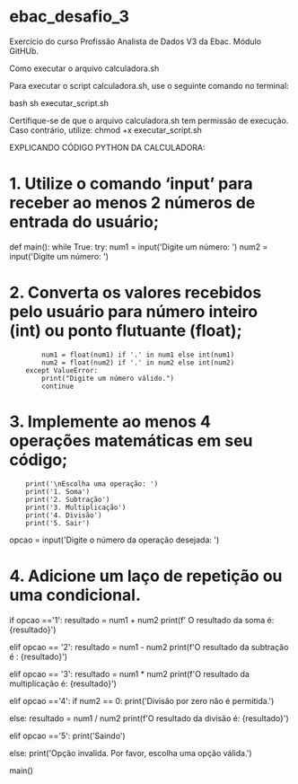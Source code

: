# ebac_desafio_3

Exercício do curso Profissão Analista de Dados V3 da Ebac. Módulo GitHUb.

Como executar o arquivo calculadora.sh

Para executar o script calculadora.sh, use o seguinte comando no terminal:

bash
sh executar_script.sh

Certifique-se de que o arquivo calculadora.sh tem permissão de execução. Caso contrário, utilize:
chmod +x executar_script.sh

EXPLICANDO CÓDIGO PYTHON DA CALCULADORA:

# 1. Utilize o comando ‘input’ para receber ao menos 2 números de entrada do usuário;

def main():
while True:
try:
num1 = input('Digite um número: ')
num2 = input('Digite um número: ')

# 2. Converta os valores recebidos pelo usuário para número inteiro (int) ou ponto flutuante (float);

            num1 = float(num1) if '.' in num1 else int(num1)
            num2 = float(num2) if '.' in num2 else int(num2)
        except ValueError:
            print("Digite um número válido.")
            continue

# 3. Implemente ao menos 4 operações matemáticas em seu código;

        print('\nEscolha uma operação: ')
        print('1. Soma')
        print('2. Subtração')
        print('3. Multiplicação')
        print('4. Divisão')
        print('5. Sair')

opcao = input('Digite o número da operação desejada: ')

# 4. Adicione um laço de repetição ou uma condicional.

if opcao =='1':
resultado = num1 + num2
print(f' O resultado da soma é: {resultado}')

elif opcao == '2':
resultado = num1 - num2
print(f'O resultado da subtração é : {resultado}')

elif opcao == '3':
resultado = num1 \* num2
print(f'O resultado da multiplicação é: {resultado}')

elif opcao =='4':
if num2 == 0:
print('Divisão por zero não é permitida.')

else:
resultado = num1 / num2
print(f'O resultado da divisão é: {resultado}')

elif opcao =='5':
print('Saindo')

else:
print('Opção invalida. Por favor, escolha uma opção válida.')

main()
